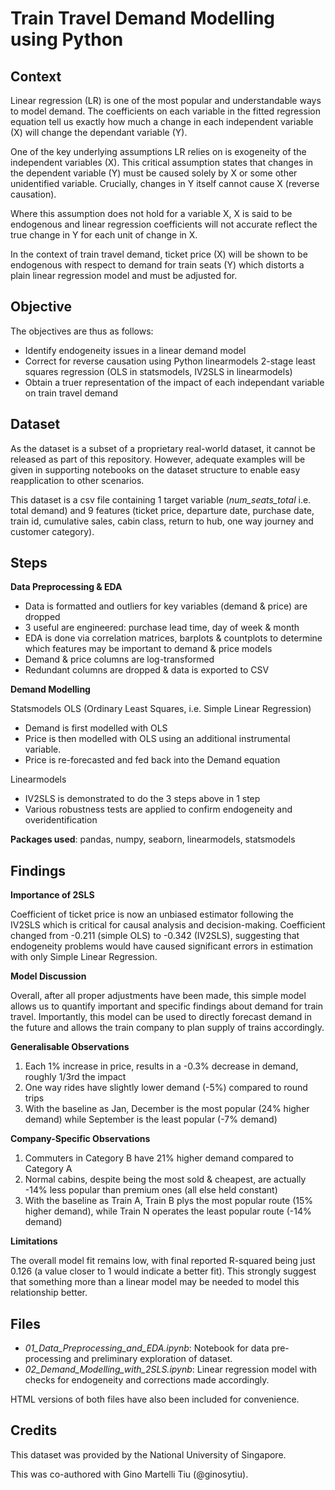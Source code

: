 # Train Travel Demand Modelling using Python
## Context
Linear regression (LR) is one of the most popular and understandable ways to model demand. The coefficients on each variable in the fitted regression equation tell us exactly how much a change in each independent variable (X) will change the dependant variable (Y).

One of the key underlying assumptions LR relies on is exogeneity of the independent variables (X). This critical assumption states that changes in the dependent variable (Y) must be caused solely by X or some other unidentified variable. Crucially, changes in Y itself cannot cause X (reverse causation). 

Where this assumption does not hold for a variable X, X is said to be endogenous and linear regression coefficients will not accurate reflect the true change in Y for each unit of change in X.

In the context of train travel demand, ticket price (X) will be shown to be endogenous with respect to demand for train seats (Y) which distorts a plain linear regression model and must be adjusted for. 

## Objective
The objectives are thus as follows:

- Identify endogeneity issues in a linear demand model
- Correct for reverse causation using Python linearmodels 2-stage least squares regression (OLS in statsmodels, IV2SLS in linearmodels)
- Obtain a truer representation of the impact of each independant variable on train travel demand 


## Dataset
As the dataset is a subset of a proprietary real-world dataset, it cannot be released as part of this repository. However, adequate examples will be given in supporting notebooks on the dataset structure to enable easy reapplication to other scenarios.

This dataset is a csv file containing 1 target variable (*num_seats_total* i.e. total demand) and 9 features (ticket price, departure date, purchase date, train id, cumulative sales, cabin class, return to hub, one way journey and customer category).

## Steps

<b>Data Preprocessing & EDA</b>

- Data is formatted and outliers for key variables (demand & price) are dropped
- 3 useful are engineered: purchase lead time, day of week & month
- EDA is done via correlation matrices, barplots & countplots to determine which features may be important to demand & price models
- Demand & price columns are log-transformed
- Redundant columns are dropped & data is exported to CSV

<b>Demand Modelling</b>

Statsmodels OLS (Ordinary Least Squares, i.e. Simple Linear Regression)
- Demand is first modelled with OLS
- Price is then modelled with OLS using an additional instrumental variable.
- Price is re-forecasted and fed back into the Demand equation

Linearmodels
- IV2SLS is demonstrated to do the 3 steps above in 1 step
- Various robustness tests are applied to confirm endogeneity and overidentification

<b>Packages used</b>: pandas, numpy, seaborn, linearmodels, statsmodels

## Findings
<b> Importance of 2SLS</b>

Coefficient of ticket price is now an unbiased estimator following the IV2SLS which is critical for causal analysis and decision-making. Coefficient changed from -0.211 (simple OLS) to -0.342 (IV2SLS), suggesting that endogeneity problems would have caused significant errors in estimation with only Simple Linear Regression.

<b> Model Discussion</b>

Overall, after all proper adjustments have been made, this simple model allows us to quantify important and specific findings about demand for train travel. Importantly, this model can be used to directly forecast demand in the future and allows the train company to plan supply of trains accordingly. 

<b>Generalisable Observations</b>
1. Each 1% increase in price, results in a -0.3% decrease in demand, roughly 1/3rd the impact 
2. One way rides have slightly lower demand (-5%) compared to round trips 
3. With the baseline as Jan, December is the most popular (24% higher demand) while September is the least popular (-7% demand)


<b>Company-Specific Observations</b>
1. Commuters in Category B have 21% higher demand compared to Category A
2. Normal cabins, despite being the most sold & cheapest, are actually -14% less popular than premium ones (all else held constant)
3. With the baseline as Train A, Train B plys the most popular route (15% higher demand), while Train N operates the least popular route (-14% demand)

<b>Limitations</b>

The overall model fit remains low, with final reported R-squared being just 0.126 (a value closer to 1 would indicate a better fit). This strongly suggest that something more than a linear model may be needed to model this relationship better. 

## Files
- *01_Data_Preprocessing_and_EDA.ipynb*: Notebook for data pre-processing and preliminary exploration of dataset.
- *02_Demand_Modelling_with_2SLS.ipynb*: Linear regression model with checks for endogeneity and corrections made accordingly.

HTML versions of both files have also been included for convenience.

## Credits
This dataset was provided by the National University of Singapore.

This was co-authored with Gino Martelli Tiu (@ginosytiu).

